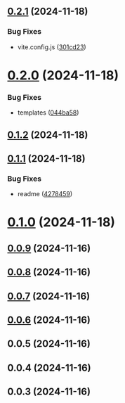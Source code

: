 ## [0.2.1](https://github.com/andrehrferreira/cmmv-cli/compare/v0.2.0...v0.2.1) (2024-11-18)


### Bug Fixes

* vite.config.js ([301cd23](https://github.com/andrehrferreira/cmmv-cli/commit/301cd234519eccdb19cbafb384e22b7f796ae37f))



# [0.2.0](https://github.com/andrehrferreira/cmmv-cli/compare/v0.1.2...v0.2.0) (2024-11-18)


### Bug Fixes

* templates ([044ba58](https://github.com/andrehrferreira/cmmv-cli/commit/044ba583226d4dd08e333f5db7981cb6dd31c217))



## [0.1.2](https://github.com/andrehrferreira/cmmv-cli/compare/v0.1.1...v0.1.2) (2024-11-18)



## [0.1.1](https://github.com/andrehrferreira/cmmv-cli/compare/v0.1.0...v0.1.1) (2024-11-18)


### Bug Fixes

* readme ([4278459](https://github.com/andrehrferreira/cmmv-cli/commit/427845925292de1c0153971439b99f9c1ea4c191))



# [0.1.0](https://github.com/andrehrferreira/cmmv-cli/compare/v0.0.9...v0.1.0) (2024-11-18)



## [0.0.9](https://github.com/andrehrferreira/cmmv-cli/compare/v0.0.8...v0.0.9) (2024-11-16)



## [0.0.8](https://github.com/andrehrferreira/cmmv-cli/compare/v0.0.7...v0.0.8) (2024-11-16)



## [0.0.7](https://github.com/andrehrferreira/cmmv-cli/compare/v0.0.6...v0.0.7) (2024-11-16)



## [0.0.6](https://github.com/andrehrferreira/cmmv-cli/compare/v0.0.5...v0.0.6) (2024-11-16)



## 0.0.5 (2024-11-16)



## 0.0.4 (2024-11-16)



## 0.0.3 (2024-11-16)



